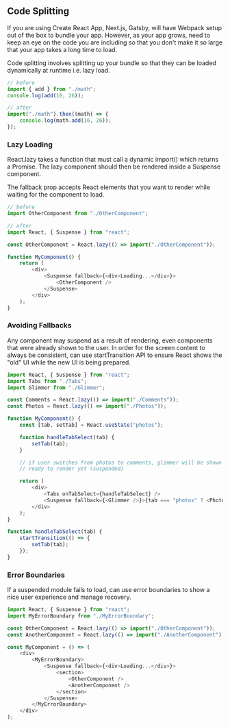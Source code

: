 ## Code Splitting

If you are using Create React App, Next.js, Gatsby, will have Webpack setup out of the box to bundle your app. However, as your app grows, need to keep an eye on the code you are including so that you don't make it so large that your app takes a long time to load.

Code splitting involves splitting up your bundle so that they can be loaded dynamically at runtime i.e. lazy load.

```js
// before
import { add } from "./math";
console.log(add(16, 26));

// after
import("./math").then((math) => {
    console.log(math.add(16, 26));
});
```

### Lazy Loading

React.lazy takes a function that must call a dynamic import() which returns a Promise. The lazy component should then be rendered inside a Suspense component.

The fallback prop accepts React elements that you want to render while waiting for the component to load.

```js
// before
import OtherComponent from "./OtherComponent";

// after
import React, { Suspense } from "react";

const OtherComponent = React.lazy(() => import("./OtherComponent"));

function MyComponent() {
    return (
        <div>
            <Suspense fallback={<div>Loading...</div>}>
                <OtherComponent />
            </Suspense>
        </div>
    );
}
```

### Avoiding Fallbacks

Any component may suspend as a result of rendering, even components that were already shown to the user. In order for the screen content to always be consistent, can use startTransition API to ensure React shows the "old" UI while the new UI is being prepared.

```js
import React, { Suspense } from "react";
import Tabs from "./Tabs";
import Glimmer from "./Glimmer";

const Comments = React.lazy(() => import("./Comments"));
const Photos = React.lazy(() => import("./Photos"));

function MyComponent() {
    const [tab, setTab] = React.useState("photos");

    function handleTabSelect(tab) {
        setTab(tab);
    }

    // if user switches from photos to comments, glimmer will be shown as Comments is not
    // ready to render yet (suspended)

    return (
        <div>
            <Tabs onTabSelect={handleTabSelect} />
            <Suspense fallback={<Glimmer />}>{tab === "photos" ? <Photos /> : <Comments />}</Suspense>
        </div>
    );
}
```

```js
function handleTabSelect(tab) {
    startTransition(() => {
        setTab(tab);
    });
}
```

### Error Boundaries

If a suspended module fails to load, can use error boundaries to show a nice user experience and manage recovery.

```js
import React, { Suspense } from "react";
import MyErrorBoundary from "./MyErrorBoundary";

const OtherComponent = React.lazy(() => import("./OtherComponent"));
const AnotherComponent = React.lazy(() => import("./AnotherComponent"));

const MyComponent = () => (
    <div>
        <MyErrorBoundary>
            <Suspense fallback={<div>Loading...</div>}>
                <section>
                    <OtherComponent />
                    <AnotherComponent />
                </section>
            </Suspense>
        </MyErrorBoundary>
    </div>
);
```
